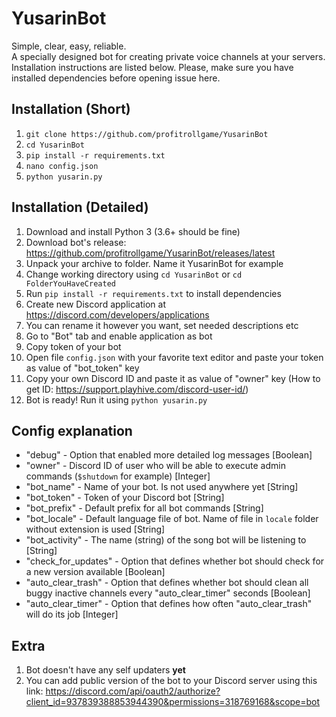 # YusarinBot

Simple, clear, easy, reliable.  
A specially designed bot for creating private voice channels at your servers.  
Installation instructions are listed below. Please, make sure you have installed dependencies before opening issue here.

## Installation (Short)
1. `git clone https://github.com/profitrollgame/YusarinBot`
2. `cd YusarinBot`
3. `pip install -r requirements.txt`
4. `nano config.json`
5. `python yusarin.py`

## Installation (Detailed)
1. Download and install Python 3 (3.6+ should be fine)
2. Download bot's release: https://github.com/profitrollgame/YusarinBot/releases/latest
3. Unpack your archive to folder. Name it YusarinBot for example
4. Change working directory using `cd YusarinBot` or `cd FolderYouHaveCreated`
5. Run `pip install -r requirements.txt` to install dependencies
6. Create new Discord application at https://discord.com/developers/applications
7. You can rename it however you want, set needed descriptions etc
8. Go to "Bot" tab and enable application as bot
9. Copy token of your bot
10. Open file `config.json` with your favorite text editor and paste your token as value of "bot_token" key
11. Copy your own Discord ID and paste it as value of "owner" key (How to get ID: https://support.playhive.com/discord-user-id/)
12. Bot is ready! Run it using `python yusarin.py`

## Config explanation
- "debug" - Option that enabled more detailed log messages [Boolean]
- "owner" - Discord ID of user who will be able to execute admin commands (`$shutdown` for example) [Integer]
- "bot_name" - Name of your bot. Is not used anywhere yet [String]
- "bot_token" - Token of your Discord bot [String]
- "bot_prefix" - Default prefix for all bot commands [String]
- "bot_locale" - Default language file of bot. Name of file in `locale` folder without extension is used [String]
- "bot_activity" - The name (string) of the song bot will be listening to [String]
- "check_for_updates" - Option that defines whether bot should check for a new version available [Boolean]
- "auto_clear_trash" - Option that defines whether bot should clean all buggy inactive channels every "auto_clear_timer" seconds [Boolean]
- "auto_clear_timer" - Option that defines how often "auto_clear_trash" will do its job [Integer]

## Extra
1. Bot doesn't have any self updaters **yet**
2. You can add public version of the bot to your Discord server using this link: https://discord.com/api/oauth2/authorize?client_id=937839388853944390&permissions=318769168&scope=bot

